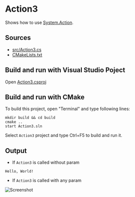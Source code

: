 # Action3

Shows how to use [System.Action](https://learn.microsoft.com/en-us/dotnet/api/system.action). 

## Sources

* [src/Action3.cs](src/Action3.cs)
* [CMakeLists.txt](CMakeLists.txt)

## Build and run with Visual Studio Poject

Open [Action3.csproj](Action3.csproj)

## Build and run with CMake

To build this project, open "Terminal" and type following lines:

```batch
mkdir build && cd build
cmake ..
start Action3.sln
```

Select `Action3` project and type Ctrl+F5 to build and run it.

## Output

* If `Action3` is called without param

```
Hello, World!
```

* If `Action3` is called with any param

![Screenshot](../../../docs/Pictures/mscorelib/Action3.png)
